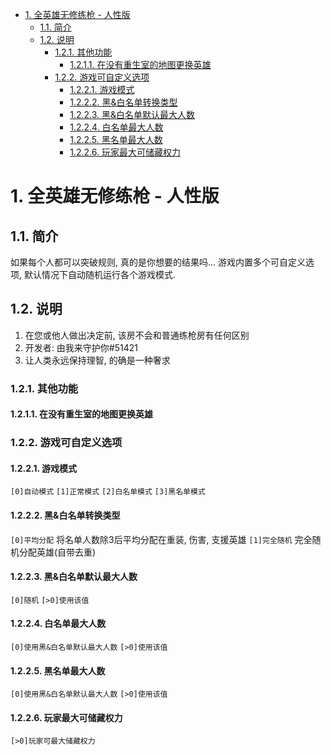 <!-- TOC -->

- [1. 全英雄无修练枪 - 人性版](#1-全英雄无修练枪---人性版)
    - [1.1. 简介](#11-简介)
    - [1.2. 说明](#12-说明)
        - [1.2.1. 其他功能](#121-其他功能)
            - [1.2.1.1. 在没有重生室的地图更换英雄](#1211-在没有重生室的地图更换英雄)
        - [1.2.2. 游戏可自定义选项](#122-游戏可自定义选项)
            - [1.2.2.1. 游戏模式](#1221-游戏模式)
            - [1.2.2.2. 黑&白名单转换类型](#1222-黑白名单转换类型)
            - [1.2.2.3. 黑&白名单默认最大人数](#1223-黑白名单默认最大人数)
            - [1.2.2.4. 白名单最大人数](#1224-白名单最大人数)
            - [1.2.2.5. 黑名单最大人数](#1225-黑名单最大人数)
            - [1.2.2.6. 玩家最大可储藏权力](#1226-玩家最大可储藏权力)

<!-- /TOC -->
# 1. 全英雄无修练枪 - 人性版
## 1.1. 简介
如果每个人都可以突破规则, 真的是你想要的结果吗...
游戏内置多个可自定义选项, 默认情况下自动随机运行各个游戏模式.
## 1.2. 说明
1. 在您或他人做出决定前, 该房不会和普通练枪房有任何区别
2. 开发者: 由我来守护你#51421
3. 让人类永远保持理智, 的确是一种奢求
### 1.2.1. 其他功能
#### 1.2.1.1. 在没有重生室的地图更换英雄
### 1.2.2. 游戏可自定义选项
#### 1.2.2.1. 游戏模式
`[0]自动模式` `[1]正常模式`  `[2]白名单模式` `[3]黑名单模式` 
#### 1.2.2.2. 黑&白名单转换类型
`[0]平均分配` 将名单人数除3后平均分配在重装, 伤害, 支援英雄
`[1]完全随机` 完全随机分配英雄(自带去重)
#### 1.2.2.3. 黑&白名单默认最大人数
`[0]随机`  `[>0]使用该值`
#### 1.2.2.4. 白名单最大人数
`[0]使用黑&白名单默认最大人数` `[>0]使用该值`
#### 1.2.2.5. 黑名单最大人数
`[0]使用黑&白名单默认最大人数` `[>0]使用该值`
#### 1.2.2.6. 玩家最大可储藏权力
`[>0]玩家可最大储藏权力`